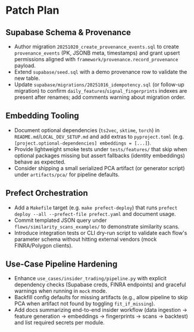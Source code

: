 # Patch Plan

## Supabase Schema & Provenance
- Author migration `20251020_create_provenance_events.sql` to create `provenance_events` (PK, JSONB meta, timestamps) and grant upsert permissions aligned with `framework/provenance.record_provenance` payload.
- Extend `supabase/seed.sql` with a demo provenance row to validate the new table.
- Update `supabase/migrations/20251016_idempotency.sql` (or follow-up migration) to confirm `daily_features`/`signal_fingerprints` indexes are present after renames; add comments warning about migration order.

## Embedding Tooling
- Document optional dependencies (`ts2vec`, `sktime`, `torch`) in `README.md`/`LOCAL_DEV_SETUP.md` and add extras to `pyproject.toml` (e.g. `[project.optional-dependencies] embeddings = [...]`).
- Provide lightweight smoke tests under `tests/features/` that skip when optional packages missing but assert fallbacks (identity embeddings) behave as expected.
- Consider shipping a small serialized PCA artifact (or generator script) under `artifacts/pca/` for pipeline defaults.

## Prefect Orchestration
- Add a `Makefile` target (e.g. `make prefect-deploy`) that runs `prefect deploy --all --prefect-file prefect.yaml` and document usage.
- Commit templated JSON query under `flows/similarity_scans_examples/` to demonstrate similarity scans.
- Introduce integration tests or CLI dry-run script to validate each flow's parameter schema without hitting external vendors (mock FINRA/Polygon clients).

## Use-Case Pipeline Hardening
- Enhance `use_cases/insider_trading/pipeline.py` with explicit dependency checks (Supabase creds, FINRA endpoints) and graceful warnings when running in `mock` mode.
- Backfill config defaults for missing artifacts (e.g., allow pipeline to skip PCA when artifact not found by toggling `fit_if_missing`).
- Add docs summarizing end-to-end insider workflow (data ingestion → feature generation → embeddings → fingerprints → scans → backtest) and list required secrets per module.
